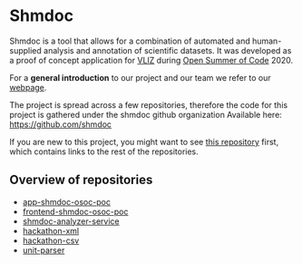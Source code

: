 # Shmdoc

Shmdoc is a tool that allows for a combination of automated and human-supplied analysis and annotation of scientific datasets.
It was developed as a proof of concept application for [VLIZ](http://www.vliz.be/) during [Open Summer of Code](http://www.osoc.be) 2020.

For a **general introduction** to our project and our team we refer to our [webpage](https://osoc20.github.io/shmdoc-main/).

The project is spread across a few repositories, therefore the code for this project is gathered under the shmdoc github organization Available here:
https://github.com/shmdoc

If you are new to this project, you might want to see [this repository]() first, which contains links to the rest of the repositories.

## Overview of repositories
* [app-shmdoc-osoc-poc](https://github.com/shmdoc/app-shmdoc-osoc-poc)
* [frontend-shmdoc-osoc-poc](https://github.com/shmdoc/frontend-shmdoc-osoc-poc)
* [shmdoc-analyzer-service](https://github.com/shmdoc/shmdoc-analyzer-service)
* [hackathon-xml](https://github.com/shmdoc/hackathon-xml)
* [hackathon-csv](https://github.com/shmdoc/hackathon-csv)
* [unit-parser](https://github.com/shmdoc/unit-parser)
